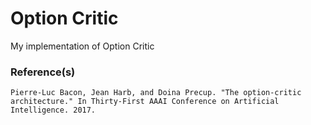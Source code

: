 # Option Critic
My implementation of Option Critic


### Reference(s)
```
Pierre-Luc Bacon, Jean Harb, and Doina Precup. "The option-critic architecture." In Thirty-First AAAI Conference on Artificial Intelligence. 2017.
```
